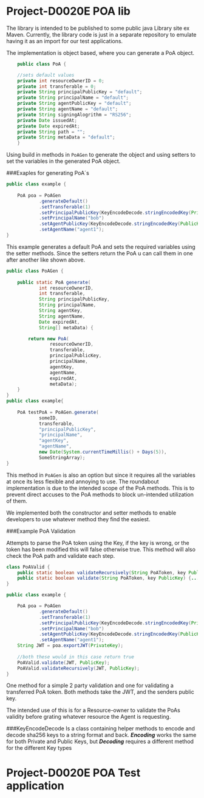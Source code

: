 # Project-D0020E POA lib
The library is intended to be published to some public java Library site ex Maven.
Currently, the library code is just in a separate repository to emulate having it as an import for our test applications.

The implementation is object based, where you can generate a PoA object.
```java
    public class PoA {

    //sets default values
    private int resourceOwnerID = 0;
    private int transferable = 0;
    private String principalPublicKey = "default";
    private String principalName = "default";
    private String agentPublicKey = "default";
    private String agentName = "default";
    private String signingAlogrithm = "RS256";
    private Date issuedAt;
    private Date expiredAt;
    private String path = "";
    private String metaData = "default";
    }
```
   Using build in methods in ``PoAGen`` to generate the object and using setters to set the variables in the generated PoA object.
   
###Exaples for generating PoA´s
````java
public class example {
    
    PoA poa = PoAGen
            .generateDefault()
            .setTransferable(1)
            .setPrincipalPublicKey(KeyEncodeDecode.stringEncodedKey(PrivateKey))
            .setPrincipalName("bob")
            .setAgentPublicKey(KeyEncodeDecode.stringEncodedKey(PublicKey))
            .setAgentName("agent1");
}
````

This example generates a default PoA and sets the required variables using the setter methods.
Since the setters return the PoA u can call them in one after another like shown above.

````java
public class PoAGen {
    
    public static PoA generate(
            int resourceOwnerID,
            int transferable,
            String principalPublicKey,
            String principalName,
            String agentKey,
            String agentName,
            Date expiredAt,
            String[] metaData) {

        return new PoA(
                resourceOwnerID,
                transferable,
                principalPublicKey,
                principalName,
                agentKey,
                agentName,
                expiredAt,
                metaData);
    }
}
public class example{
    
    PoA testPoA = PoAGen.generate(
            someID,
            transferable,
            "principalPublicKey",
            "principalName",
            "agentKey",
            "agentName",
            new Date(System.currentTimeMillis() + Days(5)),
            SomeStringArray);
}
````
This method in ``PoAGen`` is also an option but since it requires all the variables at once its less flexible and annoying to use.
The roundabout implementation is due to the intended scope of the PoA methods.
This is to prevent direct accuses to the PoA methods to block un-intended utilization of them.

We implemented both the constructor and setter methods to enable developers to use whatever method they find the easiest.

###Example PoA Validation

 Attempts to parse the PoA token using the Key,
 if the key is wrong, or the token has been modified this will false otherwise true.
 This method will also check the PoA path and validate each step.

````java
class PoAValid {
    public static boolean validateRecursively(String PoAToken, key PublicKey) {...};
    public static boolean validate(String PoAToken, key PublicKey) {...};
}

public class example {

    PoA poa = PoAGen
            .generateDefault()
            .setTransferable(1)
            .setPrincipalPublicKey(KeyEncodeDecode.stringEncodedKey(PrivateKey))
            .setPrincipalName("bob")
            .setAgentPublicKey(KeyEncodeDecode.stringEncodedKey(PublicKey))
            .setAgentName("agent1");
    String JWT = poa.exportJWT(PrivateKey);
    
    //both these would in this case return true
    PoAValid.validate(JWT, PublicKey);
    PoAValid.validateRecursively(JWT, PublicKey);
}
````

One method for a simple 2 party validation and one for validating a transferred PoA token.
Both methods take the JWT, and the senders public key.

The intended use of this is for a Resource-owner to validate the PoAs validity before grating whatever resource the Agent is requesting.

###KeyEncodeDecode
Is a class containing helper methods to encode and decode sha256 keys to a string format and back.
_**Encoding**_ works the same for both Private and Public Keys, but _**Decoding**_ requires a different method for the different Key types

# Project-D0020E POA Test application
````java

````